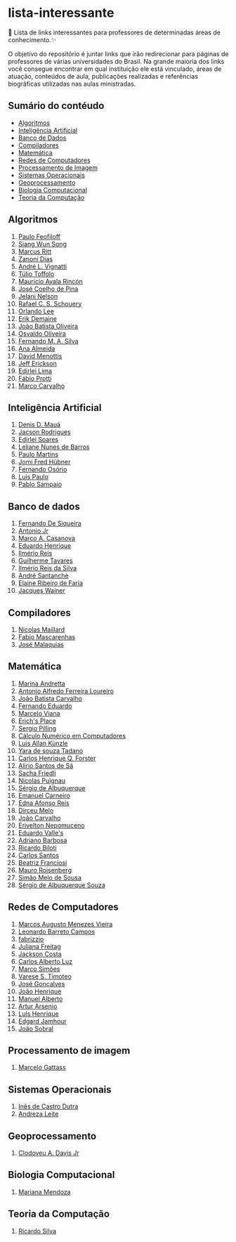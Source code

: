 # lista-interessante
:link: Lista de links interessantes para professores de determinadas áreas de conhecimento.:sparkles:

O objetivo do repositório é juntar links que irão redirecionar para páginas de professores de várias universidades do Brasil. Na grande maioria dos links você consegue encontrar em qual instituição ele está vinculado, áreas de atuação, conteúdos de aula, publicações realizadas e referências biográficas utilizadas nas aulas ministradas.

## Sumário do contéudo

* [Algoritmos](#algoritmos)
* [Inteligência Artificial](#inteligência-artificial)
* [Banco de Dados](#banco-de-dados)
* [Compiladores](#compiladores)
* [Matemática](#matemática)
* [Redes de Computadores](#redes-de-computadores)
* [Processamento de Imagem](#processamento-de-imagem)
* [Sistemas Operacionais](#sistemas-operacionais)
* [Geoprocessamento](#geoprocessamento)
* [Biologia Computacional](#biologia-computacional)
* [Teoria da Computação](#teoria-computação)

<article id="algoritmos">
  
## Algoritmos

1. [Paulo Feofiloff](https://www.ime.usp.br/~pf/)
2. [Siang Wun Song](https://www.ime.usp.br/~song/)
3. [Marcus Ritt](http://www.inf.ufrgs.br/~MRPRITT/doku.php)
4. [Zanoni Dias](http://www.ic.unicamp.br/~zanoni/)
5. [André L. Vignatti](http://www.inf.ufpr.br/vignatti/)
6. [Túlio Toffolo](http://www.decom.ufop.br/toffolo/)
7. [Mauricio Ayala Rincón](http://www.mat.unb.br/ayala/)
8. [José Coelho de Pina](https://www.ime.usp.br/~coelho/)
9. [Jelani Nelson](http://people.seas.harvard.edu/~minilek/)
10. [Rafael C. S. Schouery](https://www.ic.unicamp.br/~rafael/)
11. [Orlando Lee](https://www.ic.unicamp.br/~lee/)
12. [Erik Demaine](http://erikdemaine.org/)
13. [João Batista Oliveira](http://www.inf.pucrs.br/oliveira/)
14. [Osvaldo Oliveira](http://www.faccamp.br/osvaldo/)
15. [Fernando M. A. Silva](https://www.dcc.fc.up.pt/~fds/)
16. [Ana Almeida](http://www.mat.uc.pt/~amca/)
17. [David Menottis](http://www.decom.ufop.br/menotti/)
18. [Jeff Erickson](http://jeffe.cs.illinois.edu/)
19. [Edirlei Lima](http://edirlei.3dgb.com.br/)
20. [Fábio Protti](http://www.ic.uff.br/~fabio/)
21. [Marco Carvalho](http://www.decom.ufop.br/marco/)

</article>

<article id="inteligência-artificial">
  
## Inteligência Artificial

1. [Denis D. Mauá](https://www.ime.usp.br/~ddm/)
2. [Jacson Rodrigues](http://jeiks.net/?p=1425)
3. [Edirlei Soares](http://edirlei.3dgb.com.br/aulas/ia_2012_2/)
4. [Leliane Nunes de Barros](https://www.ime.usp.br/~leliane/)
5. [Paulo Martins](http://www.inf.ufrgs.br/~engel/doku.php?id=disciplinas)
6. [Jomi Fred Hübner](http://jomi.das.ufsc.br/mas/)
7. [Fernando Osório](http://conteudo.icmc.usp.br/pessoas/fosorio/fosorio-usp.html)
8. [Luis Paulo](https://paginas.fe.up.pt/~lpreis/)
9. [Pablo Sampaio](https://sites.google.com/site/profpablosampaio/)

</article>

<article id="banco-de-dados">

## Banco de dados

1. [Fernando De Siqueira](https://sites.google.com/site/uniplibancodedados1/home)
2. [Antonio Jr](http://antoniojr.webnode.com.br/disciplinas2/eng10734-gerenciamento-de-bd/)
3. [Marco A. Casanova](http://www.ufpa.br/sampaio/curso_de_sbd/semin_sgbd/index.htm)
4. [Eduardo Henrique](http://ehgomes.com.br/disciplinas/bdd/)
5. [Ilmério Reis](http://www.facom.ufu.br/~ilmerio/homepage/disciplinas.html)
6. [Guilherme Tavares](http://www.decom.ufop.br/guilherme/)
7. [Ilmério Reis da Silva](http://www.facom.ufu.br/~ilmerio/gbd2/gbd2_notasDeAula.html)
8. [André Santanchè](https://www.ic.unicamp.br/~santanch/teaching/db/2016-2/index.html)
9. [Elaine Ribeiro de Faria](http://www.facom.ufu.br/~elaine/)
10. [Jacques Wainer](http://www.ic.unicamp.br/~wainer/Welcome.html)

</article>

<article id="compiladores">

## Compiladores

1. [Nicolas Maillard](http://www.inf.ufrgs.br/~nicolas/compiler_slides_podcasts.html)
2. [Fabio Mascarenhas](http://www.dcc.ufrj.br/~fabiom/comp20131/)
3. [José Malaquias](http://www.decom.ufop.br/romildo/)

</article>

<article id="matemática">

## Matemática 

1. [Marina Andretta](http://conteudo.icmc.usp.br/pessoas/andretta/ensino.html)
2. [Antonio Alfredo Ferreira Loureiro](http://homepages.dcc.ufmg.br/~loureiro/md.html)
3. [João Batista Carvalho](http://www.mat.ufrgs.br/~carvalho/ensino_disc.html)
4. [Fernando Eduardo](http://www.ime.unicamp.br/~ftorres/)
5. [Marcelo Viana](http://w3.impa.br/~viana/)
6. [Erich's Place](http://www2.stetson.edu/~efriedma/)
7. [Sergio Pilling](http://www1.univap.br/spilling/)
8. [Cálculo Numérico em Computadores](http://www.inf.ufsc.br/~r.fileto/Disciplinas/INE5202-2006-1/)
9. [Luis Allan Künzle](http://www.inf.ufpr.br/kunzle/)
10. [Yara de souza Tadano](http://paginapessoal.utfpr.edu.br/yaratadano)
11. [Carlos Henrique Q. Forster](http://www.comp.ita.br/~forster/)
12. [Alirio Santos de Sá](http://homes.dcc.ufba.br/~alirio/)
13. [Sacha Friedli](http://www.mat.ufmg.br/~sacha/)
14. [Nicolas Puignau](http://www.im.ufrj.br/~puignau/ensino_passado)
15. [Sérgio de Albuquerque](http://www.mat.ufpb.br/sergio/provas/me_i/)
16. [Emanuel Carneiro](http://carneiro.impa.br/)
17. [Edna Afonso Reis](http://www.est.ufmg.br/~edna/)
18. [Dirceu Melo](https://ead.ifba.edu.br/course/view.php?id=359)
19. [João Carvalho](http://www.mat.ufrgs.br/~numerico/)
20. [Erivelton Nepomuceno](https://ufsj.edu.br/nepomuceno/)
21. [Eduardo Valle's](https://www.ime.unicamp.br/~valle/)
22. [Adriano Barbosa](http://barbosaaob.github.io/)
23. [Ricardo Biloti](https://www.ime.unicamp.br/~biloti/index.html)
24. [Carlos Santos](http://w3.impa.br/~cmateus/index.html)
25. [Beatriz Franciosi](http://www.inf.pucrs.br/bea/)
26. [Mauro Roisenberg](http://www.inf.ufsc.br/~mauro.roisenberg/)
27. [Simão Melo de Sousa](http://www.di.ubi.pt/~desousa/)
27. [Sérgio de Albuquerque Souza](http://www.mat.ufpb.br/sergio/)

</article>

<article id="redes-de-computadores">

## Redes de Computadores

1. [Marcos Augusto Menezes Vieira](http://homepages.dcc.ufmg.br/~mmvieira/redes/redes.html)
2. [Leonardo Barreto Campos](http://www.univasf.edu.br/~leonardo.campos/Disciplinas_Redes_I.htm)
3. [fabrizzio](http://www.inf.ufg.br/~fabrizzio/tcpip/)
4. [Juliana Freitag](http://www.ic.unicamp.br/~juliana/cursos/mc833/)
5. [Jackson Costa](https://docente.ifrn.edu.br/jeffersonduarte/disciplinas/redes-de-computadores-e-aplicacoes/aulas/)
6. [Carlos Alberto Luz](http://paginas.unisul.br/carlos.luz/)
7. [Marco Simões](http://masimoes.pro.br/site/redes/)
8. [Varese S. Timoteo](https://www.ic.unicamp.br/~ripolito/peds/st564/)
9. [José Gonçalves](https://inf.ufes.br/~zegonc/Jose%20Goncalves%20-%20Ensino%202017-2%20-%20Redes%20de%20Computadores.html)
10. [João Henrique](http://professor.ufabc.edu.br/~joao.kleinschmidt/)
11. [Manuel Alberto](https://web.fe.up.pt/~mricardo/02_03/cm/)
12. [Artur Arsenio](https://fenix.tecnico.ulisboa.pt/disciplinas/RC3/2010-2011/1-semestre/aulas-teoricas)
13. [Luís Henrique](https://www.gta.ufrj.br/ensino/eel879/)
14. [Edgard Jamhour](https://www.ppgia.pucpr.br/~jamhour/Pessoal/Atual/)
15. [João Sobral](http://www.inf.ufsc.br/~bosco.sobral/)

</article>

<article id="processamento-de-imagem">

## Processamento de imagem

1. [Marcelo Gattass](https://webserver2.tecgraf.puc-rio.br/~mgattass/)

</article>

<article id="sistemas-operacionais">
  
## Sistemas Operacionais

1. [Inês de Castro Dutra](https://www.dcc.fc.up.pt/~ines/aulas/0910/SO/SO.html)
2. [Andreza Leite](http://www.univasf.edu.br/~andreza.leite/so.php)

</article>

<article id="geoprocessamento">
  
## Geoprocessamento

1. [Clodoveu A. Davis Jr](http://homepages.dcc.ufmg.br/~clodoveu)

</article>

<article id="biologia-computacional">

## Biologia Computacional

1. [Mariana Mendoza](http://www.inf.ufrgs.br/~mrmendoza/)

<article id="teoria-computação">

## Teoria da Computação

1. [Ricardo Silva](http://www.dainf.ct.utfpr.edu.br/~rdutra/index.html)

</article>
